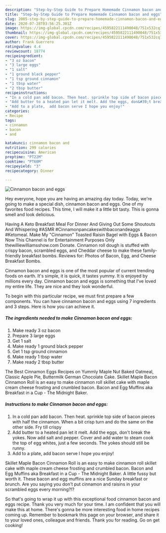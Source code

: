 ```yaml
---
description: "Step-by-Step Guide to Prepare Homemade Cinnamon bacon and eggs"
title: "Step-by-Step Guide to Prepare Homemade Cinnamon bacon and eggs"
slug: 2005-step-by-step-guide-to-prepare-homemade-cinnamon-bacon-and-eggs
date: 2020-07-28T03:56:25.301Z
image: https://img-global.cpcdn.com/recipes/4595822111490048/751x532cq70/cinnamon-bacon-and-eggs-recipe-main-photo.jpg
thumbnail: https://img-global.cpcdn.com/recipes/4595822111490048/751x532cq70/cinnamon-bacon-and-eggs-recipe-main-photo.jpg
cover: https://img-global.cpcdn.com/recipes/4595822111490048/751x532cq70/cinnamon-bacon-and-eggs-recipe-main-photo.jpg
author: Frank Guerrero
ratingvalue: 4.4
reviewcount: 18774
recipeingredient:
- "3 oz bacon"
- "3 large eggs"
- "1 salt"
- "1 ground black pepper"
- "1 tsp ground cinnamon"
- "1 tbsp water"
- "2 tbsp butter"
recipeinstructions:
- "In a cold pan add bacon. Then heat. sprinkle top side of bacon pieces with half the cinnamon. When a bit crisp turn and do the same on the other side. Fry till crispy"
- "Add butter to a heated pan let it melt. Add the eggs, don&#39;t break the yokes. Now add salt and pepper. Cover and add water to steam cook the top of egg whites, just a few seconds. The yokes should still be runny."
- "Add to a plate,  add bacon serve I hope you enjoy!"
categories:
- Recipe
tags:
- cinnamon
- bacon
- and

katakunci: cinnamon bacon and 
nutrition: 299 calories
recipecuisine: American
preptime: "PT22M"
cooktime: "PT60M"
recipeyield: "3"
recipecategory: Dinner

---
```



![Cinnamon bacon and eggs](https://img-global.cpcdn.com/recipes/4595822111490048/751x532cq70/cinnamon-bacon-and-eggs-recipe-main-photo.jpg)

Hey everyone, hope you are having an amazing day today. Today, we're going to make a special dish, cinnamon bacon and eggs. One of my favorites food recipes. This time, I will make it a little bit tasty. This is gonna smell and look delicious.

Having A Keto Breakfast Meal For Dinner And Giving Out Some Shoutouts And Whispering #ASMR #Cinnamonpancakeswithbaconandeaggs #Ketomeal. Make My &#34;Cinnamon&#34; Toasted Raisin Bagel with Eggs &amp; Bacon Now This Channel is for Entertainment Purposes Only thewilliewilliamsshow.com Donate. Cinnamon roll dough is stuffed with crispy bacon, scrambled eggs, and Cheddar cheese to make these family-friendly breakfast bombs. Reviews for: Photos of Bacon, Egg, and Cheese Breakfast Bombs.

Cinnamon bacon and eggs is one of the most popular of current trending foods on earth. It's simple, it is quick, it tastes yummy. It is enjoyed by millions every day. Cinnamon bacon and eggs is something that I've loved my entire life. They are nice and they look wonderful.


To begin with this particular recipe, we must first prepare a few components. You can have cinnamon bacon and eggs using 7 ingredients and 3 steps. Here is how you can achieve it.

<!--inarticleads1-->

##### The ingredients needed to make Cinnamon bacon and eggs:

1. Make ready 3 oz bacon
1. Prepare 3 large eggs
1. Get 1 salt
1. Make ready 1 ground black pepper
1. Get 1 tsp ground cinnamon
1. Make ready 1 tbsp water
1. Make ready 2 tbsp butter


The Best Cinnamon Eggs Recipes on Yummly Maple Nut Baked Oatmeal, Classic Apple Pie, Buttermilk German Chocolate Cake. Skillet Maple Bacon Cinnamon Roll is an easy to make cinnamon roll skillet cake with maple cream cheese frosting and crumbled bacon. Bacon and Egg Muffins aka Breakfast in a Cup - The Midnight Baker. 

<!--inarticleads2-->

##### Instructions to make Cinnamon bacon and eggs:

1. In a cold pan add bacon. Then heat. sprinkle top side of bacon pieces with half the cinnamon. When a bit crisp turn and do the same on the other side. Fry till crispy
1. Add butter to a heated pan let it melt. Add the eggs, don&#39;t break the yokes. Now add salt and pepper. Cover and add water to steam cook the top of egg whites, just a few seconds. The yokes should still be runny.
1. Add to a plate,  add bacon serve I hope you enjoy!


Skillet Maple Bacon Cinnamon Roll is an easy to make cinnamon roll skillet cake with maple cream cheese frosting and crumbled bacon. Bacon and Egg Muffins aka Breakfast in a Cup - The Midnight Baker. A little fussy but worth it. These bacon and egg muffins are a nice Sunday breakfast or brunch. Are you saying you don&#39;t put cinnamon and raisins in your scrambled eggs every morning?!? 

So that's going to wrap it up with this exceptional food cinnamon bacon and eggs recipe. Thank you very much for your time. I am confident that you will make this at home. There's gonna be more interesting food in home recipes coming up. Remember to bookmark this page on your browser, and share it to your loved ones, colleague and friends. Thank you for reading. Go on get cooking!
